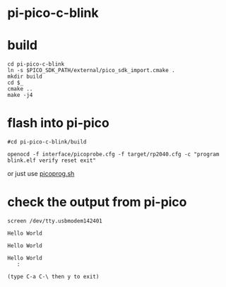 # pi-pico-c-blink

# build
```
cd pi-pico-c-blink
ln -s $PICO_SDK_PATH/external/pico_sdk_import.cmake .
mkdir build
cd $_
cmake ..
make -j4
```

# flash into pi-pico 
```
#cd pi-pico-c-blink/build

openocd -f interface/picoprobe.cfg -f target/rp2040.cfg -c "program blink.elf verify reset exit"
```

or just use [picoprog.sh](https://gist.github.com/hidsh/4dc19284ddea311825950b2a1be621bc)

# check the output from pi-pico

```
screen /dev/tty.usbmodem142401

Hello World

Hello World

Hello World
   :

(type C-a C-\ then y to exit)
```
